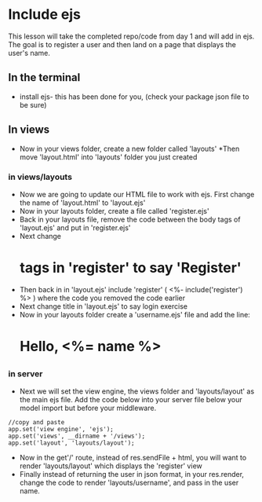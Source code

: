 # Include ejs

This lesson will take the completed repo/code from day 1 and will add in ejs. The goal is to register a user and then land on a page that displays the user's name.

## In the terminal

* install ejs- this has been done for you, (check your package json file to be sure)

## In views

* Now in your views folder, create a new folder called 'layouts'
*Then move 'layout.html' into 'layouts' folder you just created

### in views/layouts

* Now we are going to update our HTML file to work with ejs. First change the name of 'layout.html' to 'layout.ejs'
* Now in your layouts folder, create a file called 'register.ejs'
* Back in your layouts file, remove the code between the body tags of 'layout.ejs' and put in 'register.ejs'
* Next change <h1> tags in 'register' to say 'Register'
* Then back in in 'layout.ejs' include 'register' ( <%- include('register') %> ) where the code you removed the code earlier
* Next change title in 'layout.ejs' to say login exercise
* Now in your layouts folder create a 'username.ejs' file and add the line: <h1>Hello, <%= name %> <h2> 

### in server

* Next we will set the view engine, the views folder and 'layouts/layout' as the main ejs file. Add the code below into your server file below your model import but before your middleware.

````
//copy and paste
app.set('view engine', 'ejs');
app.set('views', __dirname + '/views');
app.set('layout', 'layouts/layout');

````

* Now in the get'/' route, instead of res.sendFile + html, you will want to render 'layouts/layout' which displays the 'register' view
* Finally instead of returning the user in json format, in your res.render, change the code to render 'layouts/username', and pass in the user name.
